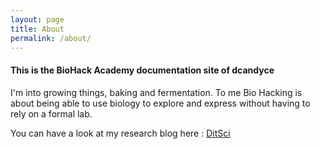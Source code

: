 ```yaml
---
layout: page
title: About
permalink: /about/
---
```


#### This is the BioHack Academy documentation site of dcandyce

I'm into growing things, baking and fermentation.
To me Bio Hacking is about being able to use biology to explore and express without having to rely on a formal lab.

You can have a look at my research blog here : [DitSci](https://ditsci.tumblr.com/)
